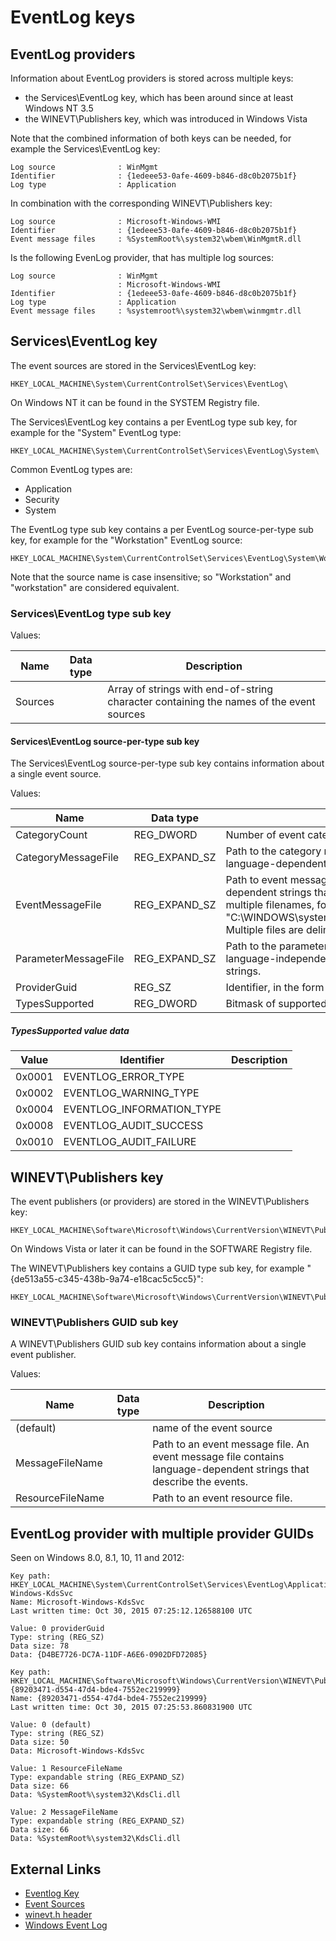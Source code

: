 # EventLog keys

## EventLog providers

Information about EventLog providers is stored across multiple keys:

* the Services\EventLog key, which has been around since at least Windows NT 3.5
* the WINEVT\Publishers key, which was introduced in Windows Vista

Note that the combined information of both keys can be needed, for example
the Services\EventLog key:

```
Log source              : WinMgmt
Identifier              : {1edeee53-0afe-4609-b846-d8c0b2075b1f}
Log type                : Application
```

In combination with the corresponding WINEVT\Publishers key:

```
Log source              : Microsoft-Windows-WMI
Identifier              : {1edeee53-0afe-4609-b846-d8c0b2075b1f}
Event message files     : %SystemRoot%\system32\wbem\WinMgmtR.dll
```

Is the following EvenLog provider, that has multiple log sources:

```
Log source              : WinMgmt
                        : Microsoft-Windows-WMI
Identifier              : {1edeee53-0afe-4609-b846-d8c0b2075b1f}
Log type                : Application
Event message files     : %systemroot%\system32\wbem\winmgmtr.dll
```

## Services\EventLog key

The event sources are stored in the Services\EventLog key:

```
HKEY_LOCAL_MACHINE\System\CurrentControlSet\Services\EventLog\
```

On Windows NT it can be found in the SYSTEM Registry file.

The Services\EventLog key contains a per EventLog type sub key, for example
for the "System" EventLog type:

```
HKEY_LOCAL_MACHINE\System\CurrentControlSet\Services\EventLog\System\
```

Common EventLog types are:

* Application
* Security
* System

The EventLog type sub key contains a per EventLog source-per-type sub key,
for example for the "Workstation" EventLog source:

```
HKEY_LOCAL_MACHINE\System\CurrentControlSet\Services\EventLog\System\Workstation\
```

Note that the source name is case insensitive; so "Workstation" and
"workstation" are considered equivalent.

### Services\EventLog type sub key

Values:

Name | Data type | Description
--- | --- | ---
Sources | | Array of strings with end-of-string character containing the names of the event sources

#### Services\EventLog source-per-type sub key

The Services\EventLog source-per-type sub key contains information about
a single event source.

Values:

Name | Data type | Description
--- | --- | ---
CategoryCount | REG_DWORD | Number of event categories supported
CategoryMessageFile | REG_EXPAND_SZ | Path to the category message file. A category message file contains language-dependent strings that describe the categories.
EventMessageFile | REG_EXPAND_SZ | Path to event message files. An event message file contains language-dependent strings that describe the events. Note that this value can contain multiple filenames, for example "C:\WINDOWS\system32\COMRES.DLL;C:\WINDOWS\system32\xpsp2res.dll". Multiple files are delimited using a semicolon.
ParameterMessageFile | REG_EXPAND_SZ | Path to the parameter message file. A parameter message file contains language-independent strings that are to be inserted into the event description strings.
ProviderGuid | REG_SZ | Identifier, in the form "{%GUID%}", of the event provider.
TypesSupported | REG_DWORD | Bitmask of supported types

##### TypesSupported value data

Value | Identifier | Description
--- | --- | ---
0x0001 | EVENTLOG_ERROR_TYPE |
0x0002 | EVENTLOG_WARNING_TYPE |
0x0004 | EVENTLOG_INFORMATION_TYPE |
0x0008 | EVENTLOG_AUDIT_SUCCESS |
0x0010 | EVENTLOG_AUDIT_FAILURE |

## WINEVT\Publishers key

The event publishers (or providers) are stored in the WINEVT\Publishers key:

```
HKEY_LOCAL_MACHINE\Software\Microsoft\Windows\CurrentVersion\WINEVT\Publishers
```

On Windows Vista or later it can be found in the SOFTWARE Registry file.

The WINEVT\Publishers key contains a GUID type sub key, for example
"{de513a55-c345-438b-9a74-e18cac5c5cc5}":

```
HKEY_LOCAL_MACHINE\Software\Microsoft\Windows\CurrentVersion\WINEVT\Publishers\%GUID%
```

### WINEVT\Publishers GUID sub key

A WINEVT\Publishers GUID sub key contains information about a single event
publisher.

Values:

Name | Data type | Description
--- | --- | ---
(default) | | name of the event source
MessageFileName | | Path to an event message file. An event message file contains language-dependent strings that describe the events.
ResourceFileName | | Path to an event resource file.

## EventLog provider with multiple provider GUIDs

Seen on Windows 8.0, 8.1, 10, 11 and 2012:

```
Key path: HKEY_LOCAL_MACHINE\System\CurrentControlSet\Services\EventLog\Application\Microsoft-Windows-KdsSvc
Name: Microsoft-Windows-KdsSvc
Last written time: Oct 30, 2015 07:25:12.126588100 UTC

Value: 0 providerGuid
Type: string (REG_SZ)
Data size: 78
Data: {D4BE7726-DC7A-11DF-A6E6-0902DFD72085}

Key path: HKEY_LOCAL_MACHINE\Software\Microsoft\Windows\CurrentVersion\WINEVT\Publishers\{89203471-d554-47d4-bde4-7552ec219999}
Name: {89203471-d554-47d4-bde4-7552ec219999}
Last written time: Oct 30, 2015 07:25:53.860831900 UTC

Value: 0 (default)
Type: string (REG_SZ)
Data size: 50
Data: Microsoft-Windows-KdsSvc

Value: 1 ResourceFileName
Type: expandable string (REG_EXPAND_SZ)
Data size: 66
Data: %SystemRoot%\system32\KdsCli.dll

Value: 2 MessageFileName
Type: expandable string (REG_EXPAND_SZ)
Data size: 66
Data: %SystemRoot%\system32\KdsCli.dll
```

## External Links

* [Eventlog Key](https://docs.microsoft.com/en-us/windows/win32/eventlog/eventlog-key)
* [Event Sources](https://docs.microsoft.com/en-us/windows/win32/eventlog/event-sources)
* [winevt.h header](https://docs.microsoft.com/en-us/windows/win32/api/winevt)
* [Windows Event Log](https://docs.microsoft.com/en-us/windows/win32/api/_wes)

